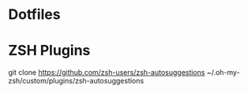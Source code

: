 # Dotfiles


# ZSH Plugins
git clone https://github.com/zsh-users/zsh-autosuggestions ~/.oh-my-zsh/custom/plugins/zsh-autosuggestions

